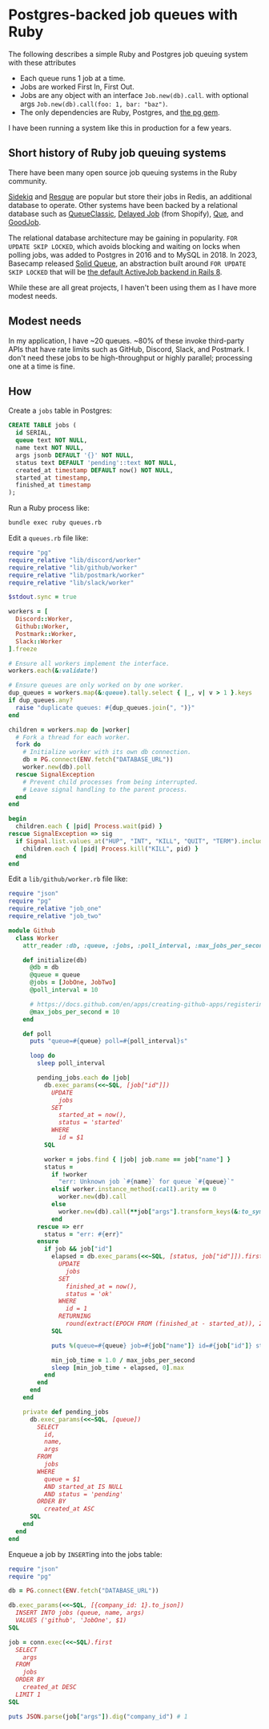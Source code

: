 # Postgres-backed job queues with Ruby

The following describes a simple Ruby and Postgres job queuing system
with these attributes

- Each queue runs 1 job at a time.
- Jobs are worked First In, First Out.
- Jobs are any object with an interface `Job.new(db).call`.
  with optional args `Job.new(db).call(foo: 1, bar: "baz")`.
- The only dependencies are Ruby, Postgres, and
  [the pg gem](https://github.com/ged/ruby-pg).

I have been running a system like this in production for a few years.

## Short history of Ruby job queuing systems

There have been many open source job queuing systems in the Ruby community.

[Sidekiq](https://sidekiq.org/) and [Resque](https://github.com/resque/resque)
are popular but store their jobs in Redis, an additional database to operate.
Other systems have been backed by a relational database
such as [QueueClassic](https://github.com/QueueClassic/queue_classic),
[Delayed Job](https://github.com/collectiveidea/delayed_job) (from Shopify),
[Que](https://github.com/que-rb/que), and
[GoodJob](https://github.com/bensheldon/good_job).

The relational database architecture may be gaining in popularity.
`FOR UPDATE SKIP LOCKED`, which avoids blocking and waiting on locks when polling jobs,
was added to Postgres in 2016 and to MySQL in 2018.
In 2023, Basecamp released
[Solid Queue](https://github.com/basecamp/solid_queue),
an abstraction built around `FOR UPDATE SKIP LOCKED`
that will be [the default ActiveJob backend in Rails 8](https://github.com/rails/rails/issues/50442).

While these are all great projects, I haven't been using them
as I have more modest needs.

## Modest needs

In my application, I have ~20 queues.
~80% of these invoke third-party APIs that have rate limits
such as GitHub, Discord, Slack, and Postmark.
I don't need these jobs to be high-throughput or highly parallel;
processing one at a time is fine.

## How

Create a `jobs` table in Postgres:

```sql
CREATE TABLE jobs (
  id SERIAL,
  queue text NOT NULL,
  name text NOT NULL,
  args jsonb DEFAULT '{}' NOT NULL,
  status text DEFAULT 'pending'::text NOT NULL,
  created_at timestamp DEFAULT now() NOT NULL,
  started_at timestamp,
  finished_at timestamp
);
```

Run a Ruby process like:

```bash
bundle exec ruby queues.rb
```

Edit a `queues.rb` file like:

```ruby
require "pg"
require_relative "lib/discord/worker"
require_relative "lib/github/worker"
require_relative "lib/postmark/worker"
require_relative "lib/slack/worker"

$stdout.sync = true

workers = [
  Discord::Worker,
  Github::Worker,
  Postmark::Worker,
  Slack::Worker
].freeze

# Ensure all workers implement the interface.
workers.each(&:validate!)

# Ensure queues are only worked on by one worker.
dup_queues = workers.map(&:queue).tally.select { |_, v| v > 1 }.keys
if dup_queues.any?
  raise "duplicate queues: #{dup_queues.join(", ")}"
end

children = workers.map do |worker|
  # Fork a thread for each worker.
  fork do
    # Initialize worker with its own db connection.
    db = PG.connect(ENV.fetch("DATABASE_URL"))
    worker.new(db).poll
  rescue SignalException
    # Prevent child processes from being interrupted.
    # Leave signal handling to the parent process.
  end
end

begin
  children.each { |pid| Process.wait(pid) }
rescue SignalException => sig
  if Signal.list.values_at("HUP", "INT", "KILL", "QUIT", "TERM").include?(sig.signo)
    children.each { |pid| Process.kill("KILL", pid) }
  end
end
```

Edit a `lib/github/worker.rb` file like:

```ruby
require "json"
require "pg"
require_relative "job_one"
require_relative "job_two"

module Github
  class Worker
    attr_reader :db, :queue, :jobs, :poll_interval, :max_jobs_per_second

    def initialize(db)
      @db = db
      @queue = queue
      @jobs = [JobOne, JobTwo]
      @poll_interval = 10

      # https://docs.github.com/en/apps/creating-github-apps/registering-a-github-app/rate-limits-for-github-apps
      @max_jobs_per_second = 10
    end

    def poll
      puts "queue=#{queue} poll=#{poll_interval}s"

      loop do
        sleep poll_interval

        pending_jobs.each do |job|
          db.exec_params(<<~SQL, [job["id"]])
            UPDATE
              jobs
            SET
              started_at = now(),
              status = 'started'
            WHERE
              id = $1
          SQL

          worker = jobs.find { |job| job.name == job["name"] }
          status =
            if !worker
              "err: Unknown job `#{name}` for queue `#{queue}`"
            elsif worker.instance_method(:call).arity == 0
              worker.new(db).call
            else
              worker.new(db).call(**job["args"].transform_keys(&:to_sym))
            end
        rescue => err
          status = "err: #{err}"
        ensure
          if job && job["id"]
            elapsed = db.exec_params(<<~SQL, [status, job["id"]]).first["elapsed"]
              UPDATE
                jobs
              SET
                finished_at = now(),
                status = 'ok'
              WHERE
                id = 1
              RETURNING
                round(extract(EPOCH FROM (finished_at - started_at)), 2) AS elapsed
            SQL

            puts %(queue=#{queue} job=#{job["name"]} id=#{job["id"]} status="#{status}" duration=#{elapsed}s)

            min_job_time = 1.0 / max_jobs_per_second
            sleep [min_job_time - elapsed, 0].max
          end
        end
      end
    end

    private def pending_jobs
      db.exec_params(<<~SQL, [queue])
        SELECT
          id,
          name,
          args
        FROM
          jobs
        WHERE
          queue = $1
          AND started_at IS NULL
          AND status = 'pending'
        ORDER BY
          created_at ASC
      SQL
    end
  end
end
```

Enqueue a job by `INSERT`ing into the jobs table:

```ruby
require "json"
require "pg"

db = PG.connect(ENV.fetch("DATABASE_URL"))

db.exec_params(<<~SQL, [{company_id: 1}.to_json])
  INSERT INTO jobs (queue, name, args)
  VALUES ('github', 'JobOne', $1)
SQL

job = conn.exec(<<~SQL).first
  SELECT
    args
  FROM
    jobs
  ORDER BY
    created_at DESC
  LIMIT 1
SQL

puts JSON.parse(job["args"]).dig("company_id") # 1
```

